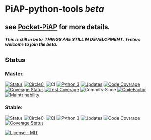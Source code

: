 # PiAP-python-tools _beta_

## see [Pocket-PiAP](https://github.com/reactive-firewall/Pocket-PiAP) for more details.

#### _This is still in beta. THINGS ARE STILL IN DEVELOPMENT. Testers welcome to join the beta._

## Status

### Master:
[![Status](https://travis-ci.com/reactive-firewall/PiAP-python-tools.svg?branch=master)](https://travis-ci.com/reactive-firewall/PiAP-python-tools)
[![CircleCI](https://circleci.com/gh/reactive-firewall/PiAP-python-tools/tree/master.svg?style=svg)](https://circleci.com/gh/reactive-firewall/PiAP-python-tools/tree/master)
![CI](https://github.com/reactive-firewall/PiAP-python-tools/workflows/CI/badge.svg?branch=master)
[![Python 3](https://pyup.io/repos/github/reactive-firewall/PiAP-python-tools/python-3-shield.svg)](https://pyup.io/repos/github/reactive-firewall/PiAP-python-tools/)
[![Updates](https://pyup.io/repos/github/reactive-firewall/PiAP-python-tools/shield.svg)](https://pyup.io/repos/github/reactive-firewall/PiAP-python-tools/)
[![Code Coverage](https://codecov.io/gh/reactive-firewall/PiAP-python-tools/branch/master/graph/badge.svg)](https://codecov.io/gh/reactive-firewall/PiAP-python-tools/branch/master/)
[![Coverage Status](https://coveralls.io/repos/github/reactive-firewall/PiAP-python-tools/badge.svg?branch=master)](https://coveralls.io/github/reactive-firewall/PiAP-python-tools?branch=master)
[![Test Coverage](https://api.codeclimate.com/v1/badges/38ed008754b3aa7fea09/test_coverage)](https://codeclimate.com/github/reactive-firewall/PiAP-python-tools/test_coverage)
![Commits-Since](https://img.shields.io/github/commits-since/reactive-firewall/PiAP-python-tools/stable.svg?maxAge=3600)
[![CodeFactor](https://www.codefactor.io/repository/github/reactive-firewall/piap-python-tools/badge)](https://www.codefactor.io/repository/github/reactive-firewall/piap-python-tools)
[![Maintainability](https://api.codeclimate.com/v1/badges/38ed008754b3aa7fea09/maintainability)](https://codeclimate.com/github/reactive-firewall/PiAP-python-tools/maintainability)

### Stable:
[![Status](https://travis-ci.com/reactive-firewall/PiAP-python-tools.svg?branch=stable)](https://travis-ci.com/reactive-firewall/PiAP-python-tools)
[![CircleCI](https://circleci.com/gh/reactive-firewall/PiAP-python-tools/tree/stable.svg?style=svg)](https://circleci.com/gh/reactive-firewall/PiAP-python-tools/tree/stable)
![CI](https://github.com/reactive-firewall/PiAP-python-tools/workflows/CI/badge.svg?branch=stable)
[![Python 3](https://pyup.io/repos/github/reactive-firewall/PiAP-python-tools/python-3-shield.svg)](https://pyup.io/repos/github/reactive-firewall/PiAP-python-tools/)
[![Updates](https://pyup.io/repos/github/reactive-firewall/PiAP-python-tools/shield.svg)](https://pyup.io/repos/github/reactive-firewall/PiAP-python-tools/)
[![Code Coverage](https://codecov.io/gh/reactive-firewall/PiAP-python-tools/branch/stable/graph/badge.svg)](https://codecov.io/gh/reactive-firewall/PiAP-python-tools/branch/stable/)
[![Coverage Status](https://coveralls.io/repos/github/reactive-firewall/PiAP-python-tools/badge.svg?branch=stable)](https://coveralls.io/github/reactive-firewall/PiAP-python-tools?branch=stable)


[![License - MIT](https://img.shields.io/github/license/reactive-firewall/PiAP-python-tools.svg?maxAge=17200)](https://github.com/reactive-firewall/PiAP-python-tools/blob/stable/LICENSE.rst)

